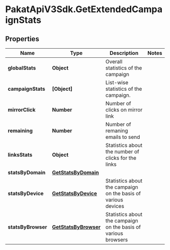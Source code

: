 # PakatApiV3Sdk.GetExtendedCampaignStats

## Properties
Name | Type | Description | Notes
------------ | ------------- | ------------- | -------------
**globalStats** | **Object** | Overall statistics of the campaign | 
**campaignStats** | **[Object]** | List-wise statistics of the campaign. | 
**mirrorClick** | **Number** | Number of clicks on mirror link | 
**remaining** | **Number** | Number of remaning emails to send | 
**linksStats** | **Object** | Statistics about the number of clicks for the links | 
**statsByDomain** | [**GetStatsByDomain**](GetStatsByDomain.md) |  | 
**statsByDevice** | [**GetStatsByDevice**](GetStatsByDevice.md) | Statistics about the campaign on the basis of various devices | 
**statsByBrowser** | [**GetStatsByBrowser**](GetStatsByBrowser.md) | Statistics about the campaign on the basis of various browsers | 



